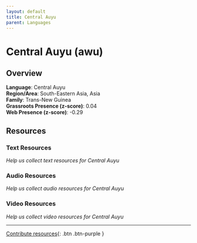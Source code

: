 ```yaml
---
layout: default
title: Central Auyu
parent: Languages
---
```


# Central Auyu (awu)

## Overview

**Language**: Central Auyu  
**Region/Area**: South-Eastern Asia, Asia  
**Family**: Trans-New Guinea  
**Grassroots Presence (z-score)**: 0.04  
**Web Presence (z-score)**: -0.29  

## Resources

### Text Resources
*Help us collect text resources for Central Auyu*

### Audio Resources
*Help us collect audio resources for Central Auyu*

### Video Resources
*Help us collect video resources for Central Auyu*

---

[Contribute resources](https://forms.office.com/e/1SfLJx3u1r){: .btn .btn-purple }
